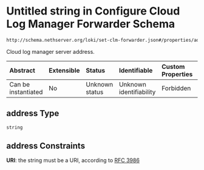 # Untitled string in Configure Cloud Log Manager Forwarder Schema

```txt
http://schema.nethserver.org/loki/set-clm-forwarder.json#/properties/address
```

Cloud log manager server address.

| Abstract            | Extensible | Status         | Identifiable            | Custom Properties | Additional Properties | Access Restrictions | Defined In                                                                     |
| :------------------ | :--------- | :------------- | :---------------------- | :---------------- | :-------------------- | :------------------ | :----------------------------------------------------------------------------- |
| Can be instantiated | No         | Unknown status | Unknown identifiability | Forbidden         | Allowed               | none                | [set-clm-forwarder.json\*](loki/set-clm-forwarder.json "open original schema") |

## address Type

`string`

## address Constraints

**URI**: the string must be a URI, according to [RFC 3986](https://tools.ietf.org/html/rfc3986 "check the specification")
